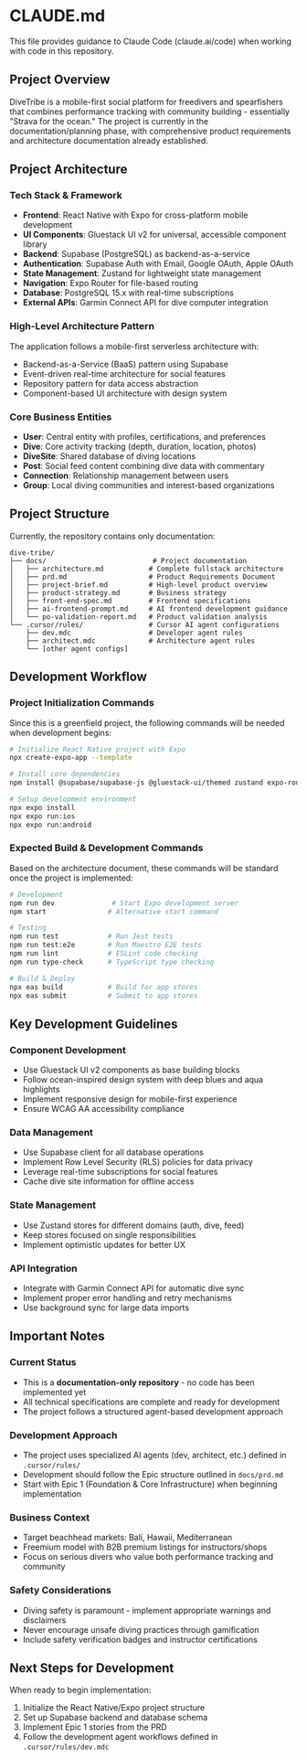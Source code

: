 # CLAUDE.md

This file provides guidance to Claude Code (claude.ai/code) when working with code in this repository.

## Project Overview

DiveTribe is a mobile-first social platform for freedivers and spearfishers that combines performance tracking with community building - essentially "Strava for the ocean." The project is currently in the documentation/planning phase, with comprehensive product requirements and architecture documentation already established.

## Project Architecture

### Tech Stack & Framework

- **Frontend**: React Native with Expo for cross-platform mobile development
- **UI Components**: Gluestack UI v2 for universal, accessible component library
- **Backend**: Supabase (PostgreSQL) as backend-as-a-service
- **Authentication**: Supabase Auth with Email, Google OAuth, Apple OAuth
- **State Management**: Zustand for lightweight state management
- **Navigation**: Expo Router for file-based routing
- **Database**: PostgreSQL 15.x with real-time subscriptions
- **External APIs**: Garmin Connect API for dive computer integration

### High-Level Architecture Pattern

The application follows a mobile-first serverless architecture with:

- Backend-as-a-Service (BaaS) pattern using Supabase
- Event-driven real-time architecture for social features
- Repository pattern for data access abstraction
- Component-based UI architecture with design system

### Core Business Entities

- **User**: Central entity with profiles, certifications, and preferences
- **Dive**: Core activity tracking (depth, duration, location, photos)
- **DiveSite**: Shared database of diving locations
- **Post**: Social feed content combining dive data with commentary
- **Connection**: Relationship management between users
- **Group**: Local diving communities and interest-based organizations

## Project Structure

Currently, the repository contains only documentation:

```
dive-tribe/
├── docs/                          # Project documentation
│   ├── architecture.md           # Complete fullstack architecture
│   ├── prd.md                    # Product Requirements Document
│   ├── project-brief.md          # High-level product overview
│   ├── product-strategy.md       # Business strategy
│   ├── front-end-spec.md         # Frontend specifications
│   ├── ai-frontend-prompt.md     # AI frontend development guidance
│   └── po-validation-report.md   # Product validation analysis
└── .cursor/rules/                # Cursor AI agent configurations
    ├── dev.mdc                   # Developer agent rules
    ├── architect.mdc             # Architecture agent rules
    └── [other agent configs]
```

## Development Workflow

### Project Initialization Commands

Since this is a greenfield project, the following commands will be needed when development begins:

```bash
# Initialize React Native project with Expo
npx create-expo-app --template

# Install core dependencies
npm install @supabase/supabase-js @gluestack-ui/themed zustand expo-router

# Setup development environment
npx expo install
npx expo run:ios
npx expo run:android
```

### Expected Build & Development Commands

Based on the architecture document, these commands will be standard once the project is implemented:

```bash
# Development
npm run dev              # Start Expo development server
npm start               # Alternative start command

# Testing
npm run test            # Run Jest tests
npm run test:e2e        # Run Maestro E2E tests
npm run lint            # ESLint code checking
npm run type-check      # TypeScript type checking

# Build & Deploy
npx eas build           # Build for app stores
npx eas submit          # Submit to app stores
```

## Key Development Guidelines

### Component Development

- Use Gluestack UI v2 components as base building blocks
- Follow ocean-inspired design system with deep blues and aqua highlights
- Implement responsive design for mobile-first experience
- Ensure WCAG AA accessibility compliance

### Data Management

- Use Supabase client for all database operations
- Implement Row Level Security (RLS) policies for data privacy
- Leverage real-time subscriptions for social features
- Cache dive site information for offline access

### State Management

- Use Zustand stores for different domains (auth, dive, feed)
- Keep stores focused on single responsibilities
- Implement optimistic updates for better UX

### API Integration

- Integrate with Garmin Connect API for automatic dive sync
- Implement proper error handling and retry mechanisms
- Use background sync for large data imports

## Important Notes

### Current Status

- This is a **documentation-only repository** - no code has been implemented yet
- All technical specifications are complete and ready for development
- The project follows a structured agent-based development approach

### Development Approach

- The project uses specialized AI agents (dev, architect, etc.) defined in `.cursor/rules/`
- Development should follow the Epic structure outlined in `docs/prd.md`
- Start with Epic 1 (Foundation & Core Infrastructure) when beginning implementation

### Business Context

- Target beachhead markets: Bali, Hawaii, Mediterranean
- Freemium model with B2B premium listings for instructors/shops
- Focus on serious divers who value both performance tracking and community

### Safety Considerations

- Diving safety is paramount - implement appropriate warnings and disclaimers
- Never encourage unsafe diving practices through gamification
- Include safety verification badges and instructor certifications

## Next Steps for Development

When ready to begin implementation:

1. Initialize the React Native/Expo project structure
2. Set up Supabase backend and database schema
3. Implement Epic 1 stories from the PRD
4. Follow the development agent workflows defined in `.cursor/rules/dev.mdc`
